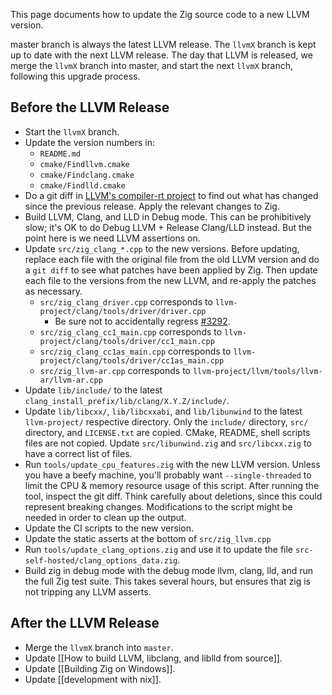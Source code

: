 This page documents how to update the Zig source code to a new LLVM version.

master branch is always the latest LLVM release. The `llvmX` branch is kept up to date with the next LLVM release. The day that LLVM is released, we merge the `llvmX` branch into master, and start the next `llvmX` branch, following this upgrade process. 

## Before the LLVM Release

 * Start the `llvmX` branch.
 * Update the version numbers in:
    - `README.md`
    - `cmake/Findllvm.cmake`
    - `cmake/Findclang.cmake`
    - `cmake/Findlld.cmake`
 * Do a git diff in [LLVM's compiler-rt project](https://github.com/llvm/llvm-project) to find out what has changed since the previous release. Apply the relevant changes to Zig.
 * Build LLVM, Clang, and LLD in Debug mode. This can be prohibitively slow; it's OK to do Debug LLVM + Release Clang/LLD instead. But the point here is we need LLVM assertions on.
 * Update `src/zig_clang_*.cpp` to the new versions. Before updating, replace each file with the original file from the old LLVM version and do a `git diff` to see what patches have been applied by Zig. Then update each file to the versions from the new LLVM, and re-apply the patches as necessary.
    * `src/zig_clang_driver.cpp` corresponds to `llvm-project/clang/tools/driver/driver.cpp`
      - Be sure not to accidentally regress [#3292](https://github.com/ziglang/zig/pull/3292).
    * `src/zig_clang_cc1_main.cpp` corresponds to `llvm-project/clang/tools/driver/cc1_main.cpp`
    * `src/zig_clang_cc1as_main.cpp` corresponds to `llvm-project/clang/tools/driver/cc1as_main.cpp`
    * `src/zig_llvm-ar.cpp` corresponds to `llvm-project/llvm/tools/llvm-ar/llvm-ar.cpp`
 * Update `lib/include/` to the latest `clang_install_prefix/lib/clang/X.Y.Z/include/`.
 * Update `lib/libcxx/`, `lib/libcxxabi`, and `lib/libunwind` to the latest `llvm-project/` respective directory. Only the `include/` directory, `src/` directory, and `LICENSE.txt` are copied. CMake, README, shell scripts files are not copied. Update `src/libunwind.zig` and `src/libcxx.zig` to have a correct list of files.
 * Run `tools/update_cpu_features.zig` with the new LLVM version. Unless you have a beefy machine, you'll probably want `--single-threaded` to limit the CPU & memory resource usage of this script. After running the tool, inspect the git diff. Think carefully about deletions, since this could represent breaking changes. Modifications to the script might be needed in order to clean up the output.
 * Update the CI scripts to the new version.
 * Update the static asserts at the bottom of `src/zig_llvm.cpp`
 * Run `tools/update_clang_options.zig` and use it to update the file `src-self-hosted/clang_options_data.zig`.
 * Build zig in debug mode with the debug mode llvm, clang, lld, and run the full Zig test suite. This takes several hours, but ensures that zig is not tripping any LLVM asserts.

## After the LLVM Release

 * Merge the `llvmX` branch into `master`.
 * Update [[How to build LLVM, libclang, and liblld from source]].
 * Update [[Building Zig on Windows]].
 * Update [[development with nix]].

